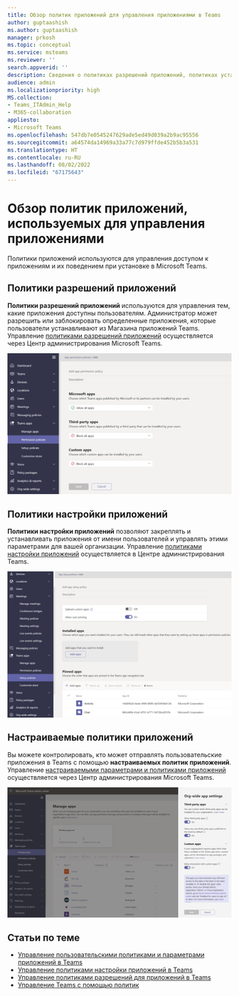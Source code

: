 ```yaml
---
title: Обзор политик приложений для управления приложениями в Teams
author: guptaashish
ms.author: guptaashish
manager: prkosh
ms.topic: conceptual
ms.service: msteams
ms.reviewer: ''
search.appverid: ''
description: Сведения о политиках разрешений приложений, политиках установки приложений и пользовательских политиках приложений, используемых для управления приложениями в Microsoft Teams.
audience: admin
ms.localizationpriority: high
MS.collection:
- Teams_ITAdmin_Help
- M365-collaboration
appliesto:
- Microsoft Teams
ms.openlocfilehash: 547db7e0545247629ade5ed49d039a2b9ac95556
ms.sourcegitcommit: a64574da14969a33a77c7d979ffde452b5b3a531
ms.translationtype: HT
ms.contentlocale: ru-RU
ms.lasthandoff: 08/02/2022
ms.locfileid: "67175643"
---
```

# <a name="overview-of-app-policies-used-to-manage-apps"></a>Обзор политик приложений, используемых для управления приложениями

Политики приложений используются для управления доступом к приложениям и их поведением при установке в Microsoft Teams.

## <a name="app-permission-policies"></a>Политики разрешений приложений

**Политики разрешений приложений** используются для управления тем, какие приложения доступны пользователям. Администратор может разрешить или заблокировать определенные приложения, которые пользователи устанавливают из Магазина приложений Teams. Управление [политиками разрешений приложений](teams-app-permission-policies.md) осуществляется через Центр администрирования Microsoft Teams.

![Снимок экрана: политика разрешений приложений.](media/app-permission-policy.png)

## <a name="app-setup-policies"></a>Политики настройки приложений

**Политики настройки приложений** позволяют закреплять и устанавливать приложения от имени пользователей и управлять этими параметрами для вашей организации. Управление [политиками настройки приложений](teams-app-setup-policies.md) осуществляется в Центре администрирования Teams.

![Снимок экрана: политика настройки приложений в Центре администрирования Teams](media/app-setup-policy.png)

## <a name="custom-app-policies"></a>Настраиваемые политики приложений

Вы можете контролировать, кто может отправлять пользовательские приложения в Teams с помощью **настраиваемых политик приложений**. Управление [настраиваемыми параметрами и политиками приложений](teams-custom-app-policies-and-settings.md) осуществляется через Центр администрирования Microsoft Teams.

![Снимок экрана: настраиваемая политика приложений.](media/custom-app-policy.png)

## <a name="related-articles"></a>Статьи по теме

* [Управление пользовательскими политиками и параметрами приложений в Teams](teams-custom-app-policies-and-settings.md)
* [Управление политиками настройки приложений в Teams](teams-app-setup-policies.md)
* [Управление политиками разрешений для приложений в Teams](teams-app-permission-policies.md)
* [Управление Teams с помощью политик](manage-teams-with-policies.md)
